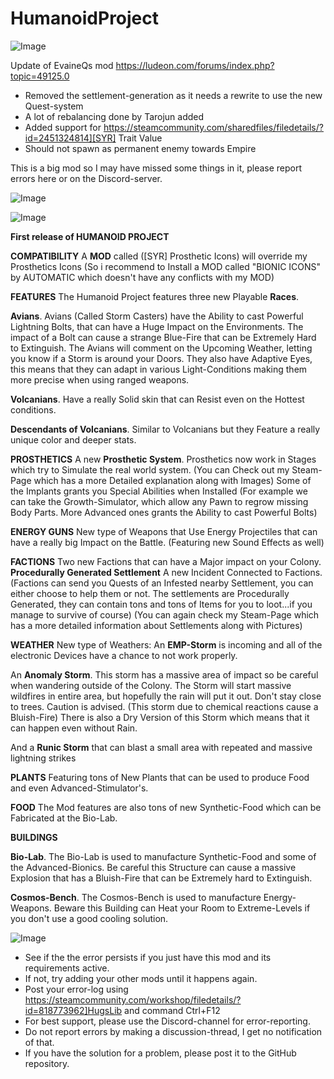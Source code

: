 # HumanoidProject

![Image](https://i.imgur.com/buuPQel.png)

Update of EvaineQs mod
https://ludeon.com/forums/index.php?topic=49125.0

- Removed the settlement-generation as it needs a rewrite to use the new Quest-system
- A lot of rebalancing done by Tarojun added
- Added support for https://steamcommunity.com/sharedfiles/filedetails/?id=2451324814][SYR] Trait Value
- Should not spawn as permanent enemy towards Empire

This is a big mod so I may have missed some things in it, please report errors here or on the Discord-server.

![Image](https://i.imgur.com/pufA0kM.png)

	
![Image](https://i.imgur.com/Z4GOv8H.png)


**First release of HUMANOID PROJECT**
	
**COMPATIBILITY**
A **MOD** called ([SYR] Prosthetic Icons) will override my Prosthetics Icons (So i recommend to Install a MOD called "BIONIC ICONS" by AUTOMATIC which doesn't have any conflicts with my MOD)

**FEATURES**
The Humanoid Project features three new Playable **Races**.

**Avians**. Avians (Called Storm Casters) have the Ability to cast Powerful Lightning Bolts, that can have a Huge Impact on the Environments. The impact of a Bolt can cause a strange Blue-Fire that can be Extremely Hard to Extinguish.
The Avians will comment on the Upcoming Weather, letting you know if a Storm is around your Doors. They also have Adaptive Eyes, this means that they can adapt in various Light-Conditions making them more precise when using ranged weapons.

**Volcanians**. Have a really Solid skin that can Resist even on the Hottest conditions.

**Descendants of Volcanians**. Similar to Volcanians but they Feature a really unique color and deeper stats.

**PROSTHETICS**
A new **Prosthetic System**. Prosthetics now work in Stages which try to Simulate the real world system. (You can Check out my Steam-Page which has a more Detailed explanation along with Images)
Some of the Implants grants you Special Abilities when Installed (For example we can take the Growth-Simulator, which allow any Pawn to regrow missing Body Parts. More Advanced ones grants the Ability to cast Powerful Bolts)

**ENERGY GUNS**
New type of Weapons that Use Energy Projectiles that can have a really big Impact on the Battle. (Featuring new Sound Effects as well)

**FACTIONS**
Two new Factions that can have a Major impact on your Colony. 
**Procedurally Generated Settlement**
A new Incident Connected to Factions. (Factions can send you Quests of an Infested nearby Settlement, you can either choose to help them or not. The settlements are Procedurally Generated, they can contain tons and tons of Items for you to loot...if you manage to survive of course) 
(You can again check my Steam-Page which has a more detailed information about Settlements along with Pictures)

**WEATHER**
New type of Weathers:
An **EMP-Storm** is incoming and all of the electronic Devices have a chance to not work properly.

An **Anomaly Storm**. This storm has a massive area of impact so be careful when wandering outside of the Colony. The Storm will start massive wildfires in entire area, but hopefully the rain will put it out. Don't stay close to trees. Caution is advised. (This storm due to chemical reactions cause a Bluish-Fire) There is also a Dry Version of this Storm which means that it can happen even without Rain.

And a **Runic Storm** that can blast a small area with repeated and massive lightning strikes

**PLANTS**
Featuring tons of New Plants that can be used to produce Food and even Advanced-Stimulator's.

**FOOD**
The Mod features are also tons of new Synthetic-Food which can be Fabricated at the Bio-Lab.

**BUILDINGS**

**Bio-Lab**. The Bio-Lab is used to manufacture Synthetic-Food and some of the Advanced-Bionics. Be careful this Structure can cause a massive Explosion that has a Bluish-Fire that can be Extremely hard to Extinguish.

**Cosmos-Bench**. The Cosmos-Bench is used to manufacture Energy-Weapons. Beware this Building can Heat your Room to Extreme-Levels if you don't use a good cooling solution.


![Image](https://i.imgur.com/PwoNOj4.png)



-  See if the the error persists if you just have this mod and its requirements active.
-  If not, try adding your other mods until it happens again.
-  Post your error-log using https://steamcommunity.com/workshop/filedetails/?id=818773962]HugsLib and command Ctrl+F12
-  For best support, please use the Discord-channel for error-reporting.
-  Do not report errors by making a discussion-thread, I get no notification of that.
-  If you have the solution for a problem, please post it to the GitHub repository.




